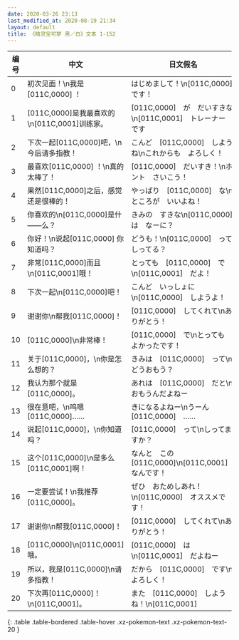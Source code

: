 ```yaml
---
date: 2020-03-26 23:13
last_modified_at: 2020-08-19 21:34
layout: default
title: 《精灵宝可梦 黑／白》文本 1-152
---
```

| 编号 | 中文 | 日文假名 | 日文汉字 |
| ---- | ---- | ---- | --- |
| 0 | 初次见面！\n我是[011C,0000] ！ | はじめまして！\n[011C,0000]　です！ | はじめまして！\n[011C,0000]　です！ |
| 1 | [011C,0000]是我最喜欢的\n[011C,0001]训练家。 | [011C,0000]　が　だいすきな\n[011C,0001]　トレーナー　です | [011C,0000]　が　だいすきな\n[011C,0001]　トレーナー　です |
| 2 | 下次一起[011C,0000]吧，\n今后请多指教！ | こんど　[011C,0000]　しようね\nこれからも　よろしく！ | こんど　[011C,0000]　しようね\nこれからも　よろしく！ |
| 3 | 最喜欢[011C,0000] ！\n真的太棒了！ | [011C,0000]　だいすき！\nホント　さいこう！ | [011C,0000]　だいすき！\nホント　さいこう！ |
| 4 | 果然[011C,0000]之后，感觉还是很棒的！ | やっぱり　[011C,0000]　な\nところが　いいよね！ | やっぱり　[011C,0000]　な\nところが　いいよね！ |
| 5 | 你喜欢的\n[011C,0000]是什——么？ | きみの　すきな\n[011C,0000]　は　なーに？ | きみの　すきな\n[011C,0000]　は　なーに？ |
| 6 | 你好！\n说起[011C,0000] 你知道吗？ | どうも！\n[011C,0000]　って　しってる？ | どうも！\n[011C,0000]　って　しってる？ |
| 7 | 非常[011C,0000]而且\n[011C,0001]哦！ | とっても　[011C,0000]　で\n[011C,0001]　だよ！ | とっても　[011C,0000]　で\n[011C,0001]　だよ！ |
| 8 | 下次一起\n[011C,0000]吧！ | こんど　いっしょに\n[011C,0000]　しようよ！ | こんど　いっしょに\n[011C,0000]　しようよ！ |
| 9 | 谢谢你\n帮我[011C,0000]！ | [011C,0000]　してくれて\nありがとう！ | [011C,0000]　してくれて\nありがとう！ |
| 10 | [011C,0000]\n非常棒！ | [011C,0000]　で\nとっても　よかったです！ | [011C,0000]　で\nとっても　よかったです！ |
| 11 | 关于[011C,0000]，\n你是怎么想的？ | きみは　[011C,0000]　って\nどうおもう？ | きみは　[011C,0000]　って\nどうおもう？ |
| 12 | 我认为那个就是[011C,0000]。 | あれは　[011C,0000]　だと\nおもうんだよねー | あれは　[011C,0000]　だと\nおもうんだよねー |
| 13 | 很在意吧，\n呜嗯 [011C,0000]…… | きになるよねー\nうーん　[011C,0000]　…… | きになるよねー\nうーん　[011C,0000]　…… |
| 14 | 说起[011C,0000]，\n你知道吗？ | [011C,0000]　って\nしってますか？ | [011C,0000]　って\nしってますか？ |
| 15 | 这个[011C,0000]\n是多么[011C,0001]啊！ | なんと　この　[011C,0000]\n[011C,0001]　なんです！ | なんと　この　[011C,0000]\n[011C,0001]　なんです！ |
| 16 | 一定要尝试！\n我推荐[011C,0000]。 | ぜひ　おためしあれ！\n[011C,0000]　オススメです！ | ぜひ　おためしあれ！\n[011C,0000]　オススメです！ |
| 17 | 谢谢你\n帮我[011C,0000]！ | [011C,0000]　してくれて\nありがとう！ | [011C,0000]　してくれて\nありがとう！ |
| 18 | [011C,0000]\n[011C,0001]哦。 | [011C,0000]　は\n[011C,0001]　だよねー | [011C,0000]　は\n[011C,0001]　だよねー |
| 19 | 所以，我是[011C,0000]\n请多指教！ | だから　[011C,0000]　です\nよろしく！ | だから　[011C,0000]　です\nよろしく！ |
| 20 | 下次再[011C,0000]！\n[011C,0001]。 | また　[011C,0000]　しようね！\n[011C,0001] | また　[011C,0000]　しようね！\n[011C,0001] |
{: .table .table-bordered .table-hover .xz-pokemon-text .xz-pokemon-text-20 }